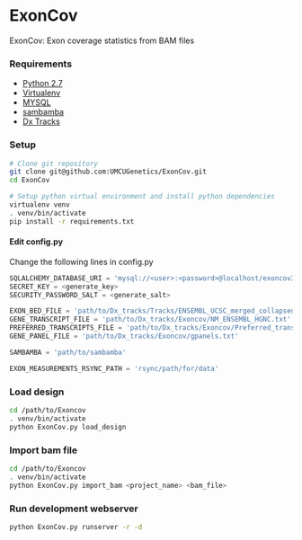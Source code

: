 # ExonCov
ExonCov: Exon coverage statistics from BAM files

### Requirements
- [Python 2.7](https://www.python.org/)
- [Virtualenv](https://virtualenv.pypa.io/en/stable/)
- [MYSQL](https://www.mysql.com/)
- [sambamba](https://github.com/biod/sambamba)
- [Dx Tracks](https://github.com/UMCUGenetics/Dx_tracks)

### Setup
```bash
# Clone git repository
git clone git@github.com:UMCUGenetics/ExonCov.git
cd ExonCov

# Setup python virtual environment and install python dependencies
virtualenv venv
. venv/bin/activate
pip install -r requirements.txt
```
#### Edit config.py
Change the following lines in config.py
```python
SQLALCHEMY_DATABASE_URI = 'mysql://<user>:<password>@localhost/exoncov3'
SECRET_KEY = <generate_key>
SECURITY_PASSWORD_SALT = <generate_salt>

EXON_BED_FILE = 'path/to/Dx_tracks/Tracks/ENSEMBL_UCSC_merged_collapsed_sorted_v3_20bpflank.bed'
GENE_TRANSCRIPT_FILE = 'path/to/Dx_tracks/Exoncov/NM_ENSEMBL_HGNC.txt'
PREFERRED_TRANSCRIPTS_FILE = 'path/to/Dx_tracks/Exoncov/Preferred_transcript_list.txt'
GENE_PANEL_FILE = 'path/to/Dx_tracks/Exoncov/gpanels.txt'

SAMBAMBA = 'path/to/sambamba'

EXON_MEASUREMENTS_RSYNC_PATH = 'rsync/path/for/data'
```

### Load design
```bash
cd /path/to/Exoncov
. venv/bin/activate
python ExonCov.py load_design
```

### Import bam file
```bash
cd /path/to/Exoncov
. venv/bin/activate
python ExonCov.py import_bam <project_name> <bam_file>
```

### Run development webserver
```bash
python ExonCov.py runserver -r -d
```
